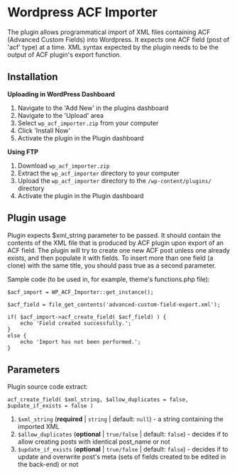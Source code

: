 Wordpress ACF Importer
==============

The plugin allows programmatical import of XML files containing ACF (Advanced Custom Fields) into Wordpress. It expects one ACF field (post of 'acf' type) at a time. XML syntax expected by the plugin needs to be the output of ACF plugin's export function.


Installation
------------

**Uploading in WordPress Dashboard**

1. Navigate to the 'Add New' in the plugins dashboard
2. Navigate to the 'Upload' area
3. Select `wp_acf_importer.zip` from your computer
4. Click 'Install Now'
5. Activate the plugin in the Plugin dashboard

**Using FTP**

1. Download `wp_acf_importer.zip`
2. Extract the `wp_acf_importer` directory to your computer
3. Upload the `wp_acf_importer` directory to the `/wp-content/plugins/` directory
4. Activate the plugin in the Plugin dashboard


Plugin usage
------------

Plugin expects $xml_string parameter to be passed. It should contain the contents of the XML file that is produced by ACF plugin upon export of an ACF field. The plugin will try to create one new ACF post unless one already exists, and then populate it with fields. To insert more than one field (a clone) with the same title, you should pass true as a second parameter.

Sample code (to be used in, for example, theme's functions.php file):
            
    $acf_import = WP_ACF_Importer::get_instance();
    
    $acf_field = file_get_contents('advanced-custom-field-export.xml');
    
    if( $acf_import->acf_create_field( $acf_field) ) {
        echo 'Field created successfully.';
    }
    else {
        echo 'Import has not been performed.';
    }


Parameters
------------

Plugin source code extract:

    acf_create_field( $xml_string, $allow_duplicates = false, $update_if_exists = false )

1. `$xml_string` (__required__ | `string` | default: `null`) - a string containing the imported XML
2. `$allow_duplicates` (__optional__ | `true/false` | default: `false`) - decides if to allow creating posts with identical post_name or not
3. `$update_if_exists` (__optional__ | `true/false` | default: `false`) - decides if to update and overwrite post's meta (sets of fields created to be edited in the back-end) or not
